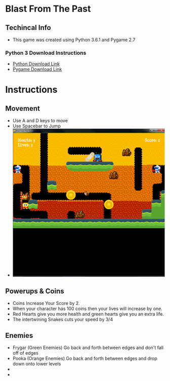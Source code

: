 # Blast From The Past
## Techincal Info
- This game was created using Python 3.6.1 and Pygame 2.7
 ### Python 3 Download Instructions
- [Python Download Link](https://www.python.org/downloads/)
- [Pygame Download Link](http://www.pygame.org/download.shtml)
# Instructions
## Movement
- Use A and D keys to move
- Use Spacebar to Jump
- ![Gameplay](screenshot2.PNG)
## Powerups & Coins
- Coins Increase Your Score by 2.
- When your character has 100 coins then your lives will increase by one.
- Red Hearts give you more health and green hearts give you an extra life.
- The intertwining Snakes cuts your speed by 3/4
## Enemies
- Frygar (Green Enemies) Go back and forth between edges and don't fall off of edges
- Pooka (Orange Enemies) Go back and forth between edges and drop down onto lower levels
- 
- 
